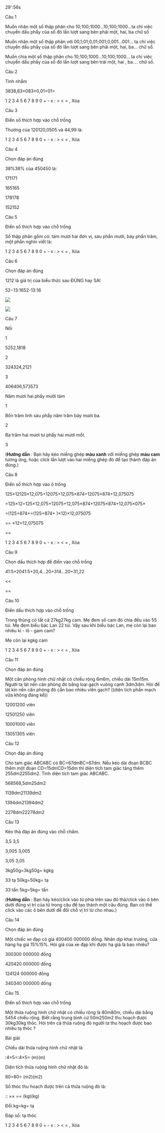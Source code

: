 29':56s

Câu 1

Muốn nhân một số thập phân cho 10;100;1000…10;100;1000…ta chỉ việc chuyển dấu phẩy của số đó lần lượt sang bên phải một, hai, ba chữ số

Muốn nhân một số thập phân với 00,1;01;0,01;001;0,001…001… ta chỉ việc chuyển dấu phẩy của số đó lần lượt sang bên phải một, hai, ba… chữ số.

Muốn chia một số thập phân cho 10;100;1000…10;100;1000… ta chỉ việc chuyển dấu phấy của số đó lần lượt sang bên trái một, hai , ba…. chữ số.

Câu 2

Tính nhẩm

3838,83×083×0,01=01=  

1 2 3 4 5 6 7 8 9 0 + - x : > < = , Xóa

Câu 3

Điền số thích hợp vào chỗ trống

Thương của 120120,0505 và 44,99 là:  

1 2 3 4 5 6 7 8 9 0 + - x : > < = , Xóa

Câu 4

Chọn đáp án đúng

38%38% của 450450 là:

171171

165165

178178

152152

Câu 5

Điền số thích hợp vào chỗ trống

Số thập phân gồm có: tám mươi hai đơn vị, sáu phần mười, bảy phần trăm, một phần nghìn viết là:  

1 2 3 4 5 6 7 8 9 0 + - x : > < = , Xóa

Câu 6

Chọn đáp án đúng

1212 là giá trị của biểu thức sau ĐÚNG hay SAI

52−13:1652-13:16

![](https://onthi123.vn/public/uploads/21_33.png)

![](https://onthi123.vn/public/uploads/22_38.png)

Câu 7

Nối

1

5252,1818

2

324324,2121

3

406406,573573

Năm mươi hai phẩy mười tám

1

Bốn trăm linh sáu phẩy năm trăm bảy mươi ba.

2

Ba trăm hai mươi tư phẩy hai mươi mốt.

3

(**Hướng dẫn** : Bạn hãy kéo miếng ghép **màu xanh** với miếng ghép **màu cam** tương ứng, hoặc click lần lượt vào hai miếng ghép đó để tạo thành đáp án đúng.)

Câu 8

Điền số thích hợp vào ô trống

125×12125×12,075+12075+12,075×874+12075×874+12,075075

=125×12=125×12,075+12075+12,075×874+12075×874+12,075×075×  

=(125+874+=(125+874+  )×12)×12,075075

==  ×12×12,075075

==  

1 2 3 4 5 6 7 8 9 0 + - x : > < = , Xóa

Câu 9

Chọn dấu thích hợp để điền vào chỗ trống

41:5+2041:5+20,4...20+314...20+31,22

>>

<<

==

Câu 10

Điền dấu thích hợp vào chỗ trống

Trong thùng có tất cả 27kg27kg cam. Mẹ đem số cam  đó chia đều vào 55 túi. Mẹ đem biếu bác Lan 22 túi. Vậy sau khi biếu bác Lan, mẹ còn lại bao nhiêu ki - lô - gam cam?

Mẹ còn lại  kgkg cam

1 2 3 4 5 6 7 8 9 0 + - x : > < = , Xóa

Câu 11

Chọn đáp án đúng

Một căn phòng hình chữ nhật có chiều rộng 6m6m, chiều dài 15m15m. Người ta lát nền căn phòng đó bằng loại gạch vuông cạnh 3dm3dm. Hỏi để lát kín nền căn phòng đó cần bao nhiêu viên gạch? ((diện tích phần mạch vữa không đáng kể))

12001200 viên

12501250 viên

10001000 viên

13051305 viên

Câu 12

Chọn đáp án đúng

Cho tam giác ABCABC có BC=67dmBC=67dm. Nếu kéo dài đoạn BCBC thêm một đoạn CD=15dmCD=15dm thì diện tích tam giác tăng thêm 255dm2255dm2. Tính diện tích tam giác ABCABC.

568568,5dm25dm2

1139dm21139dm2

1394dm21394dm2

2278dm22278dm2

Câu 13

Kéo thả đáp án đúng vào chỗ chấm.

3,5 3,5

3,005 3,005

3,05 3,05

3kg50g=3kg50g=  kgkg

33 tạ 50kg=50kg=  tạ

33 tấn 5kg=5kg=  tấn

(**Hướng dẫn** : Bạn hãy kéo/click vào từ phía trên sau đó thả/click vào ô bên dưới đúng vị trí của từ trong câu để tạo thành một câu đúng. Bạn có thể click vào các ô bên dưới để đổi chỗ vị trí từ cho nhau.)

Câu 14

Chọn đáp án đúng

Một chiếc xe đạp có giá 400400 000000 đồng. Nhân dịp khai trương, cửa hàng hạ giá 15%15%. Hỏi giá của xe đạp khi được hạ giá là bao nhiêu?

300300 000000 đồng

420420 000000 đồng

124124 000000 đồng

340340 000000 đồng

Câu 15

Điền số thích hợp vào chỗ trống

Một thửa ruộng hình chữ nhật có chiều rộng là 80m80m, chiều dài bằng 5454 chiều rộng. Biết rằng trung bình cứ 50m250m2 thu hoạch được 30kg30kg thóc. Hỏi trên cả thửa ruộng đó người ta thu hoạch được bao nhiêu tạ thóc ?

Bài giải

Chiều dài thửa ruộng hình chữ nhật là:

 :4×5=:4×5=  (m)(m)

Diện tích thửa ruộng hình chữ nhật đó là:

  80=80=  (m2)(m2)

Số thóc thu hoạch được trên cả thửa ruộng đó là:

 ::  ××  ==  (kg)(kg)

Đổi  kg=kg=  tạ

Đáp số:  tạ thóc

1 2 3 4 5 6 7 8 9 0 + - x : > < = , Xóa
